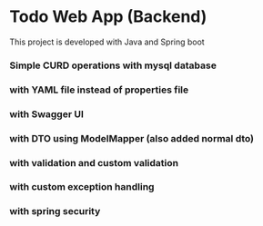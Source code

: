 # Todo Web App (Backend)
This project is developed with Java and Spring boot

### Simple CURD operations with mysql database
### with YAML file instead of properties file
### with Swagger UI 
### with DTO using ModelMapper (also added normal dto)
### with validation and custom validation
### with custom exception handling 
### with spring security

